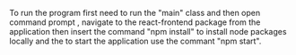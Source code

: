 To run the program first need to run the "main" class and then  open command prompt , navigate to the react-frontend package from the application then insert the command "npm install" to install node packages locally
and the to start the application use the commant "npm start".
